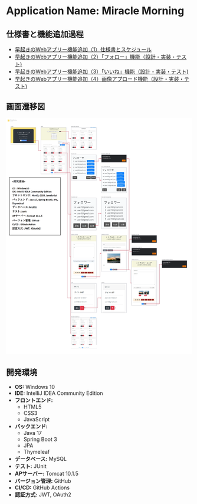# Application Name: Miracle Morning

## 仕様書と機能追加過程
- <font color="white">[早起きのWebアプリー機能追加（1）仕様書とスケジュール](https://note.com/songyh/n/ne22f8f456c40)</font>
- <font color="white">[早起きのWebアプリー機能追加（2）「フォロー」機能（設計・実装・テスト)](https://note.com/songyh/n/n217fe01d6776)</font>
- <font color="white">[早起きのWebアプリー機能追加（3）「いいね」機能（設計・実装・テスト)](https://note.com/songyh/n/n217fe01d6776)</font>
- <font color="white">[早起きのWebアプリー機能追加（4）画像アプロード機能（設計・実装・テスト)](https://note.com/songyh/n/n05f5662c3a96)</font>



## 画面遷移図


![gamensenido](./gamensenido.png)



## 開発環境

- **OS:** Windows 10
- **IDE:** IntelliJ IDEA Community Edition
- **フロントエンド:**
  - HTML5
  - CSS3
  - JavaScript
- **バックエンド:**
  - Java 17
  - Spring Boot 3
  - JPA
  - Thymeleaf
- **データベース:** MySQL
- **テスト:** JUnit
- **APサーバー:** Tomcat 10.1.5
- **バージョン管理:** GitHub
- **CI/CD:** GitHub Actions
- **認証方式:** JWT, OAuth2



